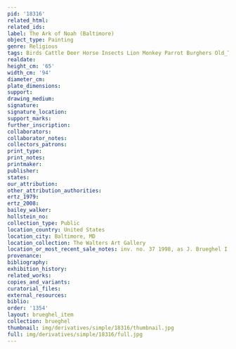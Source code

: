 ```yaml
---
pid: '18316'
related_html: 
related_ids: 
label: The Ark of Noah (Baltimore)
object_type: Painting
genre: Religious
tags: Birds Cattle Deer Horse Insects Lion Monkey Parrot Burghers Old_Testament Paradise
realdate: 
height_cm: '65'
width_cm: '94'
diameter_cm: 
plate_dimensions: 
support: 
drawing_medium: 
signature: 
signature_location: 
support_marks: 
further_inscription: 
collaborators: 
collaborator_notes: 
collectors_patrons: 
print_type: 
print_notes: 
printmaker: 
publisher: 
states: 
our_attribution: 
other_attribution_authorities: 
ertz_1979: 
ertz_2008: 
bailey_walker: 
hollstein_no: 
collection_type: Public
location_country: United States
location_city: Baltimore, MD
location_collection: The Walters Art Gallery
location_or_most_recent_sale_notes: inv. no. 37 1998, as J. Brueghel I
provenance: 
bibliography: 
exhibition_history: 
related_works: 
copies_and_variants: 
curatorial_files: 
external_resources: 
biblio: 
order: '1354'
layout: brueghel_item
collection: brueghel
thumbnail: img/derivatives/simple/18316/thumbnail.jpg
full: img/derivatives/simple/18316/full.jpg
---
```

